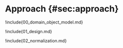 # Approach {#sec:approach}

!include{00_domain_object_model.md}

!include{01_design.md}

!include{02_normalization.md}
